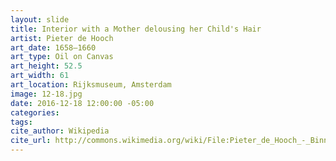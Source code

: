 ```yaml
---
layout: slide
title: Interior with a Mother delousing her Child's Hair
artist: Pieter de Hooch
art_date: 1658–1660
art_type: Oil on Canvas
art_height: 52.5
art_width: 61
art_location: Rijksmuseum, Amsterdam
image: 12-18.jpg
date: 2016-12-18 12:00:00 -05:00
categories:
tags:
cite_author: Wikipedia
cite_url: http://commons.wikimedia.org/wiki/File:Pieter_de_Hooch_-_Binnenkamer_met_een_moeder_die_het_haar_van_haar_kind_reinigt,_bekend_als_%27Moedertaak%27_-_Google_Art_Project.jpg
---
```

